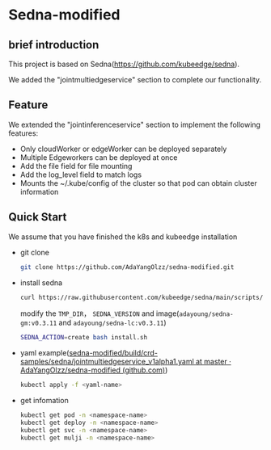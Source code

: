 # Sedna-modified

## brief introduction

This project is based on Sedna(https://github.com/kubeedge/sedna).

We added the "jointmultiedgeservice" section to complete our functionality.

## Feature

We extended the "jointinferenceservice" section to implement the following features:

- Only cloudWorker or edgeWorker can be deployed separately
- Multiple Edgeworkers can be deployed at once
- Add the file field for file mounting
- Add the log_level field to match logs
- Mounts the ~/.kube/config of the cluster so that pod can obtain cluster information



## Quick Start

We assume that you have finished the k8s and kubeedge installation

- git clone

  ```sh
  git clone https://github.com/AdaYangOlzz/sedna-modified.git
  ```

- install sedna

  ```sh
  curl https://raw.githubusercontent.com/kubeedge/sedna/main/scripts/installation/install.sh
  ```

  modify the `TMP_DIR`， `SEDNA_VERSION`  and image(`adayoung/sedna-gm:v0.3.11` and `adayoung/sedna-lc:v0.3.11`)

  ```sh
  SEDNA_ACTION=create bash install.sh
  ```

- yaml example([sedna-modified/build/crd-samples/sedna/jointmultiedgeservice_v1alpha1.yaml at master · AdaYangOlzz/sedna-modified (github.com)](https://github.com/AdaYangOlzz/sedna-modified/blob/master/build/crd-samples/sedna/jointmultiedgeservice_v1alpha1.yaml))

  ```sh
  kubectl apply -f <yaml-name>
  ```

- get infomation

  ```sh
  kubectl get pod -n <namespace-name>
  kubectl get deploy -n <namespace-name>
  kubectl get svc -n <namespace-name>
  kubectl get mulji -n <namespace-name>
  ```

  